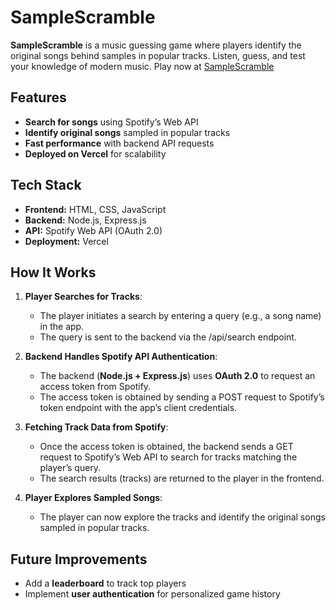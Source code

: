 # SampleScramble

**SampleScramble** is a music guessing game where players identify the original songs behind samples in popular tracks. Listen, guess, and test your knowledge of modern music. Play now at [SampleScramble](https://samplescramble.vercel.app/)

## Features  
- **Search for songs** using Spotify’s Web API  
- **Identify original songs** sampled in popular tracks  
- **Fast performance** with backend API requests  
- **Deployed on Vercel** for scalability  

## Tech Stack  
- **Frontend:** HTML, CSS, JavaScript  
- **Backend:** Node.js, Express.js  
- **API:** Spotify Web API (OAuth 2.0)  
- **Deployment:** Vercel  

## How It Works  
1. **Player Searches for Tracks**:  
   - The player initiates a search by entering a query (e.g., a song name) in the app.  
   - The query is sent to the backend via the /api/search endpoint.  

2. **Backend Handles Spotify API Authentication**:  
   - The backend (**Node.js + Express.js**) uses **OAuth 2.0** to request an access token from Spotify.  
   - The access token is obtained by sending a POST request to Spotify’s token endpoint with the app’s client credentials.  

3. **Fetching Track Data from Spotify**:  
   - Once the access token is obtained, the backend sends a GET request to Spotify’s Web API to search for tracks matching the player’s query.  
   - The search results (tracks) are returned to the player in the frontend.  

4. **Player Explores Sampled Songs**:  
   - The player can now explore the tracks and identify the original songs sampled in popular tracks.

## Future Improvements  
- Add a **leaderboard** to track top players  
- Implement **user authentication** for personalized game history  
